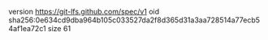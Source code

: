 version https://git-lfs.github.com/spec/v1
oid sha256:0e634cd9dba964b105c033527da2f8d365d31a3aa728514a77ecb54af1ea72c1
size 61
